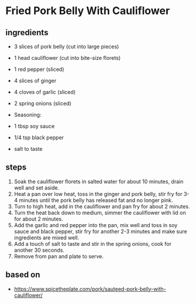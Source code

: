 # Fried Pork Belly With Cauliflower

## ingredients

- 3 slices of pork belly (cut into large pieces)
- 1 head cauliflower (cut into bite-size florets)
- 1 red pepper (sliced)
- 4 slices of ginger
- 4 cloves of garlic (sliced)
- 2 spring onions (sliced)

- Seasoning:

- 1 tbsp soy sauce
- 1/4 tsp black pepper
- salt to taste

## steps

1. Soak the cauliflower florets in salted water for about 10 minutes, drain well and set aside.
2. Heat a pan over low heat, toss in the ginger and pork belly, stir fry for 3-4 minutes until the pork belly has released fat and no longer pink.
3. Turn to high heat, add in the cauliflower and pan fry for about 2 minutes.
4. Turn the heat back down to medium, simmer the cauliflower with lid on for about 2 minutes.
5. Add the garlic and red pepper into the pan, mix well and toss in soy sauce and black pepper, stir fry for another 2-3 minutes and make sure ingredients are mixed well.
6. Add a touch of salt to taste and stir in the spring onions, cook for another 30 seconds.
7. Remove from pan and plate to serve.

## based on

- https://www.spicetheplate.com/pork/sauteed-pork-belly-with-cauliflower/
